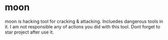 # moon
moon is hacking tool for cracking &amp; attacking. Incluedes dangerous tools in it. I am not responsible any of actions you did with this tool. Dont forget to star project after use it.
